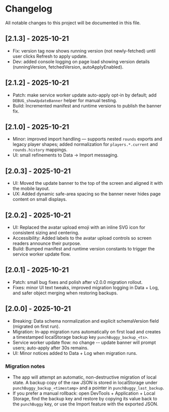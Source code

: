 # Changelog

All notable changes to this project will be documented in this file.

## [2.1.3] - 2025-10-21
- Fix: version tag now shows running version (not newly-fetched) until user clicks Refresh to apply update.
- Dev: added console logging on page load showing version details (runningVersion, fetchedVersion, autoApplyEnabled).

## [2.1.2] - 2025-10-21
- Patch: make service worker update auto-apply opt-in by default; add `DEBUG_showUpdateBanner` helper for manual testing.
- Build: Incremented manifest and runtime versions to publish the banner fix.

## [2.1.0] - 2025-10-21
- Minor: improved import handling — supports nested `rounds` exports and legacy player shapes; added normalization for `players.*.current` and `rounds.history` mappings.
- UI: small refinements to Data → Import messaging.

## [2.0.3] - 2025-10-21
- UI: Moved the update banner to the top of the screen and aligned it with the mobile layout.
- UX: Added dynamic safe-area spacing so the banner never hides page content on small displays.

## [2.0.2] - 2025-10-21
- UI: Replaced the avatar upload emoji with an inline SVG icon for consistent sizing and centering.
- Accessibility: Added labels to the avatar upload controls so screen readers announce their purpose.
- Build: Bumped manifest and runtime version constants to trigger the service worker update flow.

## [2.0.1] - 2025-10-21
- Patch: small bug fixes and polish after v2.0.0 migration rollout.
- Fixes: minor UI text tweaks, improved migration logging in Data + Log, and safer object merging when restoring backups.

## [2.0.0] - 2025-10-21
- Breaking: Data schema normalization and explicit schemaVersion field (migrated on first run).
- Migration: In-app migration runs automatically on first load and creates a timestamped localStorage backup key `punchBuggy_backup_<ts>`.
- Service worker update flow: no change -- update banner will prompt users; auto-apply after 30s remains.
- UI: Minor notices added to Data + Log when migration runs.

### Migration notes
- The app will attempt an automatic, non-destructive migration of local state. A backup copy of the raw JSON is stored in localStorage under `punchBuggy_backup_<timestamp>` and a pointer in `punchBuggy_last_backup`.
- If you prefer a manual rollback: open DevTools + Application + Local Storage, find the backup key and restore by copying its value back to the `punchBuggy` key, or use the Import feature with the exported JSON.
